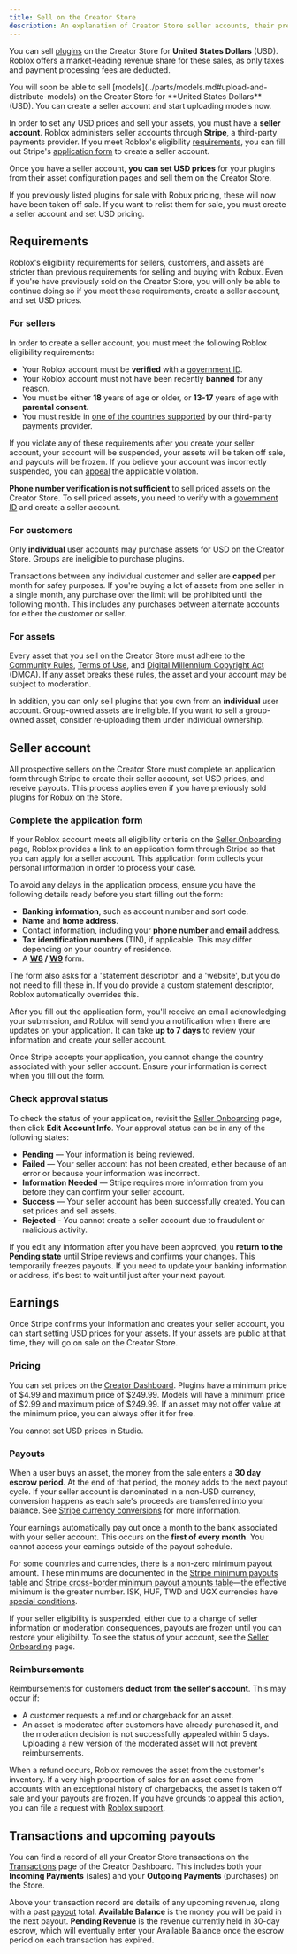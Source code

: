 ```yaml
---
title: Sell on the Creator Store
description: An explanation of Creator Store seller accounts, their prerequisites, and how to create one.
---
```


You can sell [plugins](../studio/plugins.md) on the Creator Store for **United States Dollars** (USD). Roblox offers a market-leading revenue share for these sales, as only taxes and payment processing fees are deducted.

<Alert severity="info">
You will soon be able to sell [models](../parts/models.md#upload-and-distribute-models) on the Creator Store for **United States Dollars** (USD). You can create a seller account and start uploading models now.
</Alert>

In order to set any USD prices and sell your assets, you must have a **seller account**. Roblox administers seller accounts through **Stripe**, a third-party payments provider. If you meet Roblox's eligibility [requirements](#for-sellers), you can fill out Stripe's [application form](#complete-the-application-form) to create a seller account.

Once you have a seller account, **you can set USD prices** for your plugins from their asset configuration pages and sell them on the Creator Store.

<Alert severity="warning">

If you previously listed plugins for sale with Robux pricing, these will now have been taken off sale. If you want to relist them for sale, you must create a seller account and set USD pricing.

</Alert>

## Requirements

Roblox's eligibility requirements for sellers, customers, and assets are stricter than previous requirements for selling and buying with Robux. Even if you're have previously sold on the Creator Store, you will only be able to continue doing so if you meet these requirements, create a seller account, and set USD prices.

### For sellers

In order to create a seller account, you must meet the following Roblox eligibility requirements:

- Your Roblox account must be **verified** with a [government ID](./publishing/account-verification.md#verify-through-government-id).
- Your Roblox account must not have been recently **banned** for any reason.
- You must be either **18** years of age or older, or **13-17** years of age with **parental consent**.
- You must reside in [one of the countries supported](https://stripe.com/docs/connect/cross-border-payouts) by our third-party payments provider.

If you violate any of these requirements after you create your seller account, your account will be suspended, your assets will be taken off sale, and payouts will be frozen. If you believe your account was incorrectly suspended, you can [appeal](https://www.roblox.com/report-appeals#/) the applicable violation.

<Alert severity="warning">

**Phone number verification is not sufficient** to sell priced assets on the Creator Store. To sell priced assets, you need to verify with a [government ID](./publishing/account-verification.md#verify-through-government-id) and create a seller account.

</Alert>

### For customers

Only **individual** user accounts may purchase assets for USD on the Creator Store. Groups are ineligible to purchase plugins.

Transactions between any individual customer and seller are **capped** per month for safey purposes. If you're buying a lot of assets from one seller in a single month, any purchase over the limit will be prohibited until the following month. This includes any purchases between alternate accounts for either the customer or seller.

### For assets

Every asset that you sell on the Creator Store must adhere to the [Community Rules](https://en.help.roblox.com/hc/articles/203313410), [Terms of Use](https://en.help.roblox.com/hc/articles/115004647846), and [Digital Millennium Copyright Act](./publishing/dmca-guidelines.md) (DMCA). If any asset breaks these rules, the asset and your account may be subject to moderation.

In addition, you can only sell plugins that you own from an **individual** user account. Group-owned assets are ineligible. If you want to sell a group-owned asset, consider re‑uploading them under individual ownership.

## Seller account

All prospective sellers on the Creator Store must complete an application form through Stripe to create their seller account, set USD prices, and receive payouts. This process applies even if you have previously sold plugins for Robux on the Store.

### Complete the application form

If your Roblox account meets all eligibility criteria on the [Seller Onboarding](https://create.roblox.com/settings/eligibility/priced-assets) page, Roblox provides a link to an application form through Stripe so that you can apply for a seller account. This application form collects your personal information in order to process your case.

To avoid any delays in the application process, ensure you have the following details ready before you start filling out the form:

- **Banking information**, such as account number and sort code.
- **Name** and **home address**.
- Contact information, including your **phone number** and **email** address.
- **Tax identification numbers** (TIN), if applicable. This may differ depending on your country of residence.
- A **[W8](https://support.stripe.com/express/questions/what-is-a-w-8-form) / [W9](https://support.stripe.com/express/questions/what-is-a-w-9-form)** form.

The form also asks for a 'statement descriptor' and a 'website', but you do not need to fill these in. If you do provide a custom statement descriptor, Roblox automatically overrides this.

After you fill out the application form, you'll receive an email acknowledging your submission, and Roblox will send you a notification when there are updates on your application. It can take **up to 7 days** to review your information and create your seller account.

<Alert severity="warning">

Once Stripe accepts your application, you cannot change the country associated with your seller account. Ensure your information is correct when you fill out the form.

</Alert>

### Check approval status

To check the status of your application, revisit the [Seller Onboarding](https://create.roblox.com/settings/eligibility/priced-assets) page, then click **Edit Account Info**. Your approval status can be in any of the following states:

- **Pending** — Your information is being reviewed.
- **Failed** — Your seller account has not been created, either because of an error or because your information was incorrect.
- **Information Needed** — Stripe requires more information from you before they can confirm your seller account.
- **Success** — Your seller account has been successfully created. You can set prices and sell assets.
- **Rejected** - You cannot create a seller account due to fraudulent or malicious activity.

<Alert severity="warning">

If you edit any information after you have been approved, you **return to the Pending state** until Stripe reviews and confirms your changes. This temporarily freezes payouts. If you need to update your banking information or address, it's best to wait until just after your next payout.

</Alert>

## Earnings

Once Stripe confirms your information and creates your seller account, you can start setting USD prices for your assets. If your assets are public at that time, they will go on sale on the Creator Store.

### Pricing

You can set prices on the [Creator Dashboard](https://create.roblox.com/dashboard/creations?activeTab=Plugin). Plugins have a minimum price of $4.99 and maximum price of $249.99. Models will have a minimum price of $2.99 and maximum price of $249.99. If an asset may not offer value at the minimum price, you can always offer it for free.

You cannot set USD prices in Studio.

### Payouts

When a user buys an asset, the money from the sale enters a **30 day escrow period**. At the end of that period, the money adds to the next payout cycle. If your seller account is denominated in a non-USD currency, conversion happens as each sale's proceeds are transferred into your balance. See [Stripe currency conversions](https://docs.stripe.com/currencies/conversions) for more information.

Your earnings automatically pay out once a month to the bank associated with your seller account. This occurs on the **first of every month**. You cannot access your earnings outside of the payout schedule.

For some countries and currencies, there is a non-zero minimum payout amount. These minimums are documented in the [Stripe minimum payouts table](https://docs.stripe.com/payouts#minimum-payout-amounts-table) and [Stripe cross-border minimum payout amounts table](https://docs.stripe.com/payouts#cbp-minimum-payout-amounts)—the effective minimum is the greater number. ISK, HUF, TWD and UGX currencies have [special conditions](https://docs.stripe.com/currencies#special-cases).

<Alert severity="warning">

If your seller eligibility is suspended, either due to a change of seller information or moderation consequences, payouts are frozen until you can restore your eligibility. To see the status of your account, see the [Seller Onboarding](https://create.roblox.com/settings/eligibility/priced-assets) page.

</Alert>

### Reimbursements

Reimbursements for customers **deduct from the seller's account**. This may occur if:

- A customer requests a refund or chargeback for an asset.
- An asset is moderated after customers have already purchased it, and the moderation decision is not successfully appealed within 5 days. Uploading a new version of the moderated asset will not prevent reimbursements.

When a refund occurs, Roblox removes the asset from the customer's inventory. If a very high proportion of sales for an asset come from accounts with an exceptional history of chargebacks, the asset is taken off sale and your payouts are frozen. If you have grounds to appeal this action, you can file a request with [Roblox support](https://en.help.roblox.com/hc/en-us/articles/360000245263-Appeal-Your-Content-or-Account-Moderation).

## Transactions and upcoming payouts

You can find a record of all your Creator Store transactions on the [Transactions](https://create.roblox.com/dashboard/transactions) page of the Creator Dashboard. This includes both your **Incoming Payments** (sales) and your **Outgoing Payments** (purchases) on the Store.

Above your transaction record are details of any upcoming revenue, along with a past [payout](#payouts) total. **Available Balance** is the money you will be paid in the next payout. **Pending Revenue** is the revenue currently held in 30-day escrow, which will eventually enter your Available Balance once the escrow period on each transaction has expired.
